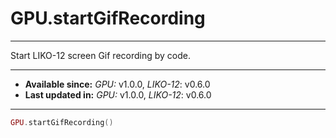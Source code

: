 # GPU.startGifRecording
---

Start LIKO-12 screen Gif recording by code.

---

* **Available since:** _GPU:_ v1.0.0, _LIKO-12_: v0.6.0
* **Last updated in:** _GPU:_ v1.0.0, _LIKO-12_: v0.6.0

---

```lua
GPU.startGifRecording()
```
